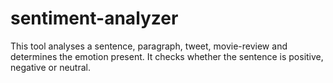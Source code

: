 sentiment-analyzer
==================

This tool analyses a sentence, paragraph, tweet, movie-review and determines the emotion present. It checks whether the sentence is positive, negative or neutral.
